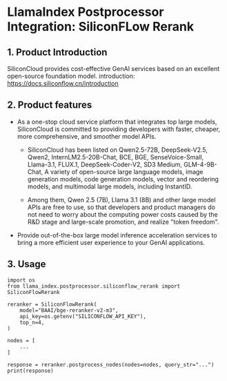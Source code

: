 # LlamaIndex Postprocessor Integration: SiliconFLow Rerank

## 1. Product Introduction

SiliconCloud provides cost-effective GenAI services based on an excellent open-source foundation model.
introduction: https://docs.siliconflow.cn/introduction

## 2. Product features

- As a one-stop cloud service platform that integrates top large models, SiliconCloud is committed to providing developers with faster, cheaper, more comprehensive, and smoother model APIs.

  - SiliconCloud has been listed on Qwen2.5-72B, DeepSeek-V2.5, Qwen2, InternLM2.5-20B-Chat, BCE, BGE, SenseVoice-Small, Llama-3.1, FLUX.1, DeepSeek-Coder-V2, SD3 Medium, GLM-4-9B-Chat, A variety of open-source large language models, image generation models, code generation models, vector and reordering models, and multimodal large models, including InstantID.

  - Among them, Qwen 2.5 (7B), Llama 3.1 (8B) and other large model APIs are free to use, so that developers and product managers do not need to worry about the computing power costs caused by the R&D stage and large-scale promotion, and realize "token freedom".

- Provide out-of-the-box large model inference acceleration services to bring a more efficient user experience to your GenAI applications.

## 3. Usage

```
import os
from llama_index.postprocessor.siliconflow_rerank import SiliconFlowRerank

reranker = SiliconFlowRerank(
    model="BAAI/bge-reranker-v2-m3",
    api_key=os.getenv("SILICONFLOW_API_KEY"),
    top_n=4,
)

nodes = [
    ...
]

response = reranker.postprocess_nodes(nodes=nodes, query_str="...")
print(response)
```
